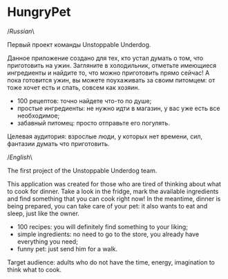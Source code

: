 # HungryPet
/*Russian*\

Первый проект команды Unstoppable Underdog.

Данное приложение создано для тех, кто устал думать о том, что приготовить на ужин. Загляните в холодильник, отметьте имеющиеся ингредиенты и найдите то, что можно приготовить прямо сейчас! А пока готовится ужин, вы можете поухаживать за своим питомцем: от тоже хочет есть и спать, совсем как хозяин. 
 
- 100 рецептов: точно найдете что-то по душе; 
- простые ингредиенты: не нужно идти в магазин, у вас уже есть все необходимое; 
- забавный питомец: просто отправьте его погулять.

Целевая аудитория: взрослые люди, у которых нет времени, сил, фантазии думать что приготовить.


/*English*\

The first project of the Unstoppable Underdog team.

This application was created for those who are tired of thinking about what to cook for dinner. Take a look in the fridge, mark the available ingredients and find something that you can cook right now! In the meantime, dinner is being prepared, you can take care of your pet: it also wants to eat and sleep, just like the owner.
 
- 100 recipes: you will definitely find something to your liking;
- simple ingredients: no need to go to the store, you already have everything you need;
- funny pet: just send him for a walk.

Target audience: adults who do not have the time, energy, imagination to think what to cook.
